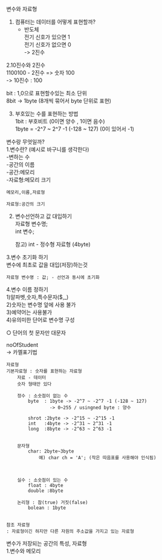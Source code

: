 변수와 자료형
1. 컴퓨터는 데이터를 어떻게 표현할까?<br>
    - 반도체<br>
      전기 신호가 있으면 1<br>
      전기 신호가 없으면 0<br>
      -> 2진수<br>

2.10진수와 2진수<br>
1100100 - 2진수 => 숫자 100<br>
-> 10진수 : 100

bit : 1,0으로 표현할수있는 최소 단위<br>
8bit -> 1byte (8개씩 묶어서 byte 단위로 표현)<br>



3. 부호있는 수를 표현하는 방법<br>
   1bit : 부호비트 (0이면 양수 , 1이면 음수)<br>
   1byte = -2^7 ~ 2^7 -1 (-128 ~ 127) (0이 있어서 -1)


변수랑 무엇일까?<br>
1.변수란? (예시로 바구니를 생각한다)<br>
-변하는 수<br>
-공간의 이름<br>
-공간:메모리<br>
-자료형:메모리 크기


	메모리,이름,자료형
	
	자료형:공간의 크기

2. 변수선언하고 값 대입하기<br>
   자료형 변수명;<br>
   int 변수;<br>

   참고) int - 정수형 자료형 (4byte)

3.변수 초기화 하기<br>
변수에 최초로 값을 대입(저장)하는것

	자료형 변수명 : 값; - 선언과 동시에 초기화


4.변수 이름 정하기<br>
1)알파벳,숫자,특수문자($,_)<br>
2)숫자는 변수명 앞에 사용 불가<br>
3)예약어는 사용불가<br>
4)유의미한 단어로 변수명 구성<br>

○ 단어의 첫 문자만 대문자

noOfStudent<br>
-> 카멜표기법

	자료형
	기본자료형 : 숫자를 표현하는 자료형
		자료 - 데이터
		숫자 형태만 있다
		
		정수 : 소숫점이 없는 수
			byte  : 1byte -> -2^7 ~ -2^7 -1 (-128 ~ 127)
					-> 0~255 / usingned byte : 양수 
					
			shrot :2byte -> -2^15 ~ -2^15 -1
			int   :4byte -> -2^31 ~ 2^31 -1
			long  :8byte -> -2^63 ~ 2^63 -1
		
			
		문자형
			char: 2byte~3byte
				예) char ch = 'A'; (작은 따음표를 사용해야 인식됨)
		
		
		
		실수 : 소숫점이 있는 수
			float : 4byte
			double :8byte
				
		논리형 : 참(true) 거짓(false)
			bolean : 1byte
			
	
	참조 자료형
	: 자료형이긴 하지만 다른 자원의 주소값을 가지고 있는 자료형		


변수가 저장되는 공간의 특성, 자료형<br>
1.변수와 메모리 	

